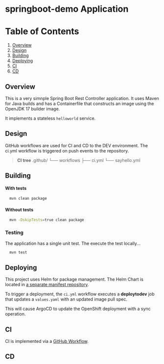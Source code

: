 # springboot-demo Application


# Table of Contents
1. [Overview](#Overview)
2. [Design](#Design)
3. [Building](#Building)
4. [Deploying](#Deploying)
5. [CI](#CI)
6. [CD](#CD)


## Overview
This is a very simnple Spring Boot Rest Controller application.  It uses Maven for Java builds and has a Containerfile that constructs an image using the OpenJDK 17 builder image.

It implements a stateless `helloworld` service.

## Design
GitHub workflows are used for CI and CD to the DEV environment.  The ci.yml workflow is triggered on push events to the repository.


> **CI tree**
.github/
└── workflows
    ├── ci.yml
    └── sayhello.yml


## Building
#### With tests
```bash
  mvn clean package 
```
#### Without tests
```bash
  mvn -DskipTests=true clean package
```

### Testing
The application has a single unit test.  The execute the test locally...
```bash
  mvn test
```

## Deploying
This project uses Helm for package management.  The Helm Chart is located in [a separate manifest repository](https://github.com/abryson-redhat/argocd-demo/tree/helm/gitops/manifests/busunit1/integration/teams/appteam1/apps/springboot-demo).

To trigger a deployment, the `ci.yml` workflow executes a **deploytodev** job that updates a `values.yaml` with an updated image pull spec.

This will cause ArgoCD to update the OpenShift deployment with a sync operation.


##  CI
CI is implemented via a [GitHub Workflow](https://docs.github.com/en/actions/using-workflows).

## CD




